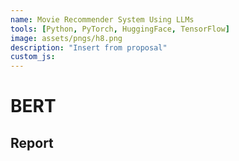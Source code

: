 ```yaml
---
name: Movie Recommender System Using LLMs
tools: [Python, PyTorch, HuggingFace, TensorFlow]
image: assets/pngs/h8.png
description: "Insert from proposal"
custom_js: 
---
```



# BERT
## Report

